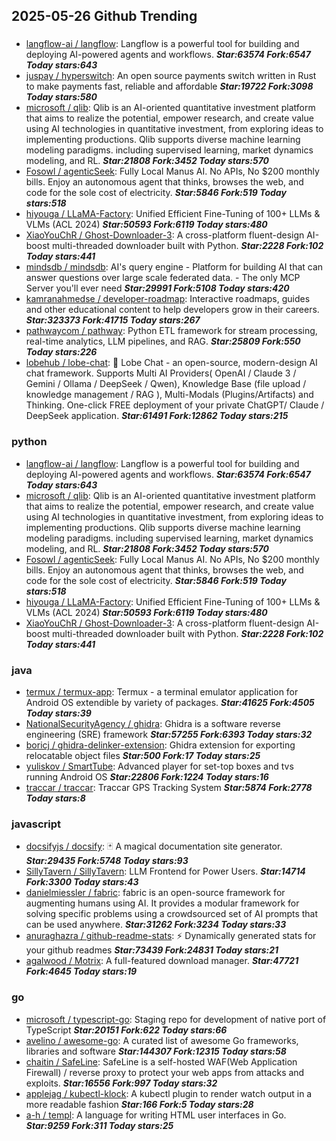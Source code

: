 ## 2025-05-26 Github Trending

### 
* [langflow-ai / langflow](https://github.com/langflow-ai/langflow): Langflow is a powerful tool for building and deploying AI-powered agents and workflows. ***Star:63574 Fork:6547 Today stars:643***
* [juspay / hyperswitch](https://github.com/juspay/hyperswitch): An open source payments switch written in Rust to make payments fast, reliable and affordable ***Star:19722 Fork:3098 Today stars:580***
* [microsoft / qlib](https://github.com/microsoft/qlib): Qlib is an AI-oriented quantitative investment platform that aims to realize the potential, empower research, and create value using AI technologies in quantitative investment, from exploring ideas to implementing productions. Qlib supports diverse machine learning modeling paradigms. including supervised learning, market dynamics modeling, and RL. ***Star:21808 Fork:3452 Today stars:570***
* [Fosowl / agenticSeek](https://github.com/Fosowl/agenticSeek): Fully Local Manus AI. No APIs, No $200 monthly bills. Enjoy an autonomous agent that thinks, browses the web, and code for the sole cost of electricity. ***Star:5846 Fork:519 Today stars:518***
* [hiyouga / LLaMA-Factory](https://github.com/hiyouga/LLaMA-Factory): Unified Efficient Fine-Tuning of 100+ LLMs & VLMs (ACL 2024) ***Star:50593 Fork:6119 Today stars:480***
* [XiaoYouChR / Ghost-Downloader-3](https://github.com/XiaoYouChR/Ghost-Downloader-3): A cross-platform fluent-design AI-boost multi-threaded downloader built with Python. ***Star:2228 Fork:102 Today stars:441***
* [mindsdb / mindsdb](https://github.com/mindsdb/mindsdb): AI's query engine - Platform for building AI that can answer questions over large scale federated data. - The only MCP Server you'll ever need ***Star:29991 Fork:5108 Today stars:420***
* [kamranahmedse / developer-roadmap](https://github.com/kamranahmedse/developer-roadmap): Interactive roadmaps, guides and other educational content to help developers grow in their careers. ***Star:323373 Fork:41715 Today stars:267***
* [pathwaycom / pathway](https://github.com/pathwaycom/pathway): Python ETL framework for stream processing, real-time analytics, LLM pipelines, and RAG. ***Star:25809 Fork:550 Today stars:226***
* [lobehub / lobe-chat](https://github.com/lobehub/lobe-chat): 🤯 Lobe Chat - an open-source, modern-design AI chat framework. Supports Multi AI Providers( OpenAI / Claude 3 / Gemini / Ollama / DeepSeek / Qwen), Knowledge Base (file upload / knowledge management / RAG ), Multi-Modals (Plugins/Artifacts) and Thinking. One-click FREE deployment of your private ChatGPT/ Claude / DeepSeek application. ***Star:61491 Fork:12862 Today stars:215***

### python
* [langflow-ai / langflow](https://github.com/langflow-ai/langflow): Langflow is a powerful tool for building and deploying AI-powered agents and workflows. ***Star:63574 Fork:6547 Today stars:643***
* [microsoft / qlib](https://github.com/microsoft/qlib): Qlib is an AI-oriented quantitative investment platform that aims to realize the potential, empower research, and create value using AI technologies in quantitative investment, from exploring ideas to implementing productions. Qlib supports diverse machine learning modeling paradigms. including supervised learning, market dynamics modeling, and RL. ***Star:21808 Fork:3452 Today stars:570***
* [Fosowl / agenticSeek](https://github.com/Fosowl/agenticSeek): Fully Local Manus AI. No APIs, No $200 monthly bills. Enjoy an autonomous agent that thinks, browses the web, and code for the sole cost of electricity. ***Star:5846 Fork:519 Today stars:518***
* [hiyouga / LLaMA-Factory](https://github.com/hiyouga/LLaMA-Factory): Unified Efficient Fine-Tuning of 100+ LLMs & VLMs (ACL 2024) ***Star:50593 Fork:6119 Today stars:480***
* [XiaoYouChR / Ghost-Downloader-3](https://github.com/XiaoYouChR/Ghost-Downloader-3): A cross-platform fluent-design AI-boost multi-threaded downloader built with Python. ***Star:2228 Fork:102 Today stars:441***

### java
* [termux / termux-app](https://github.com/termux/termux-app): Termux - a terminal emulator application for Android OS extendible by variety of packages. ***Star:41625 Fork:4505 Today stars:39***
* [NationalSecurityAgency / ghidra](https://github.com/NationalSecurityAgency/ghidra): Ghidra is a software reverse engineering (SRE) framework ***Star:57255 Fork:6393 Today stars:32***
* [boricj / ghidra-delinker-extension](https://github.com/boricj/ghidra-delinker-extension): Ghidra extension for exporting relocatable object files ***Star:500 Fork:17 Today stars:25***
* [yuliskov / SmartTube](https://github.com/yuliskov/SmartTube): Advanced player for set-top boxes and tvs running Android OS ***Star:22806 Fork:1224 Today stars:16***
* [traccar / traccar](https://github.com/traccar/traccar): Traccar GPS Tracking System ***Star:5874 Fork:2778 Today stars:8***

### javascript
* [docsifyjs / docsify](https://github.com/docsifyjs/docsify): 🃏 A magical documentation site generator. ***Star:29435 Fork:5748 Today stars:93***
* [SillyTavern / SillyTavern](https://github.com/SillyTavern/SillyTavern): LLM Frontend for Power Users. ***Star:14714 Fork:3300 Today stars:43***
* [danielmiessler / fabric](https://github.com/danielmiessler/fabric): fabric is an open-source framework for augmenting humans using AI. It provides a modular framework for solving specific problems using a crowdsourced set of AI prompts that can be used anywhere. ***Star:31262 Fork:3234 Today stars:33***
* [anuraghazra / github-readme-stats](https://github.com/anuraghazra/github-readme-stats): ⚡ Dynamically generated stats for your github readmes ***Star:73439 Fork:24831 Today stars:21***
* [agalwood / Motrix](https://github.com/agalwood/Motrix): A full-featured download manager. ***Star:47721 Fork:4645 Today stars:19***

### go
* [microsoft / typescript-go](https://github.com/microsoft/typescript-go): Staging repo for development of native port of TypeScript ***Star:20151 Fork:622 Today stars:66***
* [avelino / awesome-go](https://github.com/avelino/awesome-go): A curated list of awesome Go frameworks, libraries and software ***Star:144307 Fork:12315 Today stars:58***
* [chaitin / SafeLine](https://github.com/chaitin/SafeLine): SafeLine is a self-hosted WAF(Web Application Firewall) / reverse proxy to protect your web apps from attacks and exploits. ***Star:16556 Fork:997 Today stars:32***
* [applejag / kubectl-klock](https://github.com/applejag/kubectl-klock): A kubectl plugin to render watch output in a more readable fashion ***Star:166 Fork:5 Today stars:28***
* [a-h / templ](https://github.com/a-h/templ): A language for writing HTML user interfaces in Go. ***Star:9259 Fork:311 Today stars:25***
